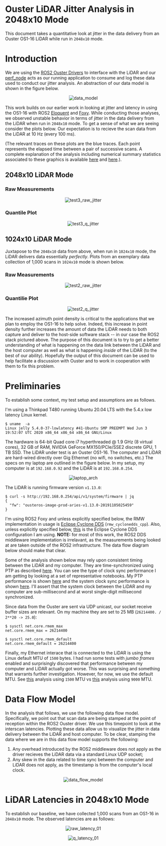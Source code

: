 Ouster LiDAR Jitter Analysis in 2048x10 Mode
============================================
This document takes a quantitative look at jitter in the data delivery from an
Ouster OS1-16 LiDAR while run in `2048x10` mode.

# Introduction

We are using the [ROS2 Ouster
Drivers](https://github.com/SteveMacenski/ros2_ouster_drivers) to interface
with the LiDAR and our [perf_node](../include/ouster_perf/perf_node.hpp)
acts as our running application to consume and log these data used to conduct
our jitter analysis. An abstraction of our data model is shown in the figure
below.

<div style="text-align:center">

![data_model](./figures/perf-dataflow-model.png)

</div>

This work builds on our earlier work in looking at jitter and latency in using
the OS1-16 with ROS2 [Eloquent](./eloquent_perf.md) and
[Foxy](./foxy_perf.md). While conducting those analyses, we observed unstable
behavior in terms of jitter in the data delivery from the LiDAR when run in
`2048x10` mode. To get a sense of what we are seeing consider the plots
below. Our expectation is to recieve the scan data from the LiDAR at 10 Hz
(every 100 ms).

(The relevant traces on these plots are the blue traces. Each point represents
the elapsed time between a pair of successive scans. A complete explanation
of the analysis including numerical summary statistics associated to these
graphics is available [here](./eloquent_perf.md) and [here](./foxy_perf.md).).

## 2048x10 LiDAR Mode

### Raw Measurements

<div style="text-align:center">

![test3_raw_jitter](./figures/foxy-test-case-3_2048x10_raw_jitter.png)

</div>

### Quantile Plot

<div style="text-align:center">

![test3_q_jitter](./figures/foxy-test-case-3_2048x10_q_jitter.png)

</div>

## 1024x10 LiDAR Mode

Juxtapose to the `2048x10` data from above, when run in `1024x10` mode, the
LiDAR delivers data essentially *perfectly*. Plots from an exemplary data
collection of 1,000 scans in `1024x10` mode is shown below.

### Raw Measurements

<div style="text-align:center">

![test2_raw_jitter](./figures/foxy-test-case-2_1024x10_raw_jitter.png)

</div>

### Quantilie Plot

<div style="text-align:center">

![test2_q_jitter](./figures/foxy-test-case-2_1024x10_q_jitter.png)

</div>

The increased azimuth point density is critical to the applications that we
plan to employ the OS1-16 to help solve. Indeed, this increase in point density
further increases the amount of data the LiDAR needs to both capture and
deliver to the host-side software stack -- in our case the ROS2 stack pictured
above. The purpose of this document is to try to get a better understanding of
what is happening on the data link between the LiDAR and the host computer as
well as what is happening *inside* of the LiDAR (to the best of our
ability). Hopefully the output of this document can be used to help facilitate
a discussion with Ouster and to work in cooperation with them to fix this
problem.

# Preliminaries

To establish some context, my test setup and assumptions are as follows.

I'm using a Thinkpad T480 running Ubuntu 20.04 LTS with the 5.4.x low latency
Linux kernel.

```
$ uname  -a
Linux jelly 5.4.0-37-lowlatency #41-Ubuntu SMP PREEMPT Wed Jun 3 19:52:07 UTC 2020 x86_64 x86_64 x86_64 GNU/Linux
```

The hardware is 64-bit Quad core i7 hyperthreaded @ 1.9 GHz (8
virtual cores), 32 GB of RAM, NVIDIA GeForce MX150/PCIe/SSE2 discrete GPU, 1 TB
SSD.  The LiDAR under test is an Ouster OS1-16. The computer and LiDAR are
hard-wired directly over Gig Ethernet (no wifi, no switches, etc.) The specs on
my laptop are outlined in the figure below. In my setup, my computer is at
`192.168.0.92` and the LiDAR is at `192.168.0.254`.

<div style="text-align:center">

![laptop_arch](./figures/laptop-lidar-arch-20.04.png)

</div>

The LiDAR is running firmware version `v1.13.0`:

```
$ curl -s http://192.168.0.254/api/v1/system/firmware | jq
{
  "fw": "ousteros-image-prod-aries-v1.13.0-20191105025459"
}
```

I'm using ROS2 Foxy and unless explicitly specified below, the RMW
implementation in usage is
[Eclipse Cyclone DDS](https://github.com/eclipse-cyclonedds/cyclonedds)
(`rmw_cyclonedds_cpp`). Also, unless explicitly specified below,
[this](../etc/cyclonedds.xml) is the Eclipse Cyclone DDS configuration I am
using. **NOTE:** for most of this work, the ROS2 DDS middleware implementation
is irrelavant, as the measurements being looked at are taken outside of the
ROS2 infrastructure. The data flow diagram below should make that clear.

Some of the analysis shown below may rely upon consistent timing between the
LiDAR and my computer. They are time-synchronized using PTP as described
[here](../../ouster_ptp/). You can see the type of clock sync performance I am
getting by looking at a set of representative notebooks. My PTP performance is
shown [here](../../ouster_ptp/doc/notebooks/offset_from_master.ipynb) and the
system clock sync performance is shown
[here](../../ouster_ptp/doc/notebooks/sysclk.ipynb). I'll assert that the
system clock between the LiDAR and my computer are sub-millisecond and at worst
single-digit millisecond synchronized.

Since data from the Ouster are sent via UDP unicast, our socket
receive buffer sizes are relevant. On my machine they are set to 25 MB
(`26214400. / 2**20 -> 25.0`):

```
$ sysctl net.core.rmem_max
net.core.rmem_max = 26214400

$ sysctl net.core.rmem_default
net.core.rmem_default = 26214400
```

Finally, my Ethernet interace that is connected to the LiDAR is using the Linux
default MTU of `1500` bytes. I had run some tests with *jumbo frames* enabled
and surprisingly discovered that performance between my computer and LiDAR
actually got worse. This was surprising and something that warrants further
investigation. However, for now, we use the default MTU. See
[this](./foxy_perf.md#test-case-3) analysis using `1500` MTU vs
[this](./foxy_perf.md#test-case-4) analysis using `9000` MTU.

# Data Flow Model

In the analysis that follows, we use the following data flow
model. Specifically, we point out that scan data are being stamped at the point
of reception within the ROS2 Ouster driver. We use this timepoint to look at
the interscan latencies. Plotting these data allow us to visualize the jitter
in data delivery between the LiDAR and host computer. To be clear, stamping the
data where we are in this data flow model supports the following:

1. Any overhead introduced by the ROS2 middleware does not apply as the driver
   recieves the LiDAR data via a standard Linux UDP socket;
2. Any skew in the data related to time sync between the computer and LiDAR
   does not apply, as the timestamp is from the computer's local clock.

<div style="text-align:center">

![data_flow_model](./figures/perf-dataflow-model_lidar_jitter.png)

</div>

# LiDAR Latencies in 2048x10 Mode

To establish our baseline, we have collected 1,000 scans from an OS1-16 in
`2048x10` mode. The observed latencies are as follows:

<div style="text-align:center">

![raw_latency_01](./figures/lidar-latency-01-2048x10_raw.png)

</div>

<div style="text-align:center">

![q_latency_01](./figures/lidar-latency-01-2048x10_q.png)

</div>
